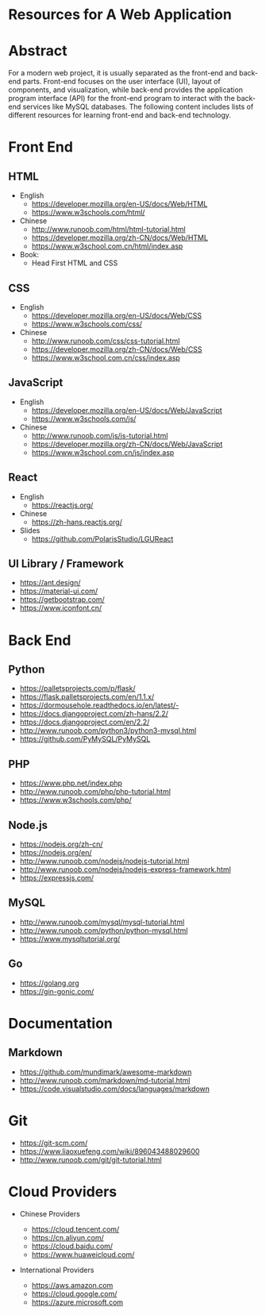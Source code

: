 # Resources for A Web Application

# Abstract

For a modern web project, it is usually separated as the front-end and back-end parts. Front-end focuses on the user interface (UI), layout of components, and visualization, while back-end provides the application program interface (API) for the front-end program to interact with the back-end services like MySQL databases. The following content includes lists of different resources for learning front-end and back-end technology.

# Front End

## HTML
- English
  - https://developer.mozilla.org/en-US/docs/Web/HTML
  - https://www.w3schools.com/html/
- Chinese
  - http://www.runoob.com/html/html-tutorial.html
  - https://developer.mozilla.org/zh-CN/docs/Web/HTML
  - https://www.w3school.com.cn/html/index.asp
- Book:
  - Head First HTML and CSS

## CSS
- English
  - https://developer.mozilla.org/en-US/docs/Web/CSS
  - https://www.w3schools.com/css/
- Chinese
  - http://www.runoob.com/css/css-tutorial.html
  - https://developer.mozilla.org/zh-CN/docs/Web/CSS
  - https://www.w3school.com.cn/css/index.asp

## JavaScript
- English
  - https://developer.mozilla.org/en-US/docs/Web/JavaScript
  - https://www.w3schools.com/js/
- Chinese
  - http://www.runoob.com/js/js-tutorial.html
  - https://developer.mozilla.org/zh-CN/docs/Web/JavaScript
  - https://www.w3school.com.cn/js/index.asp

## React
- English
  - https://reactjs.org/
- Chinese
  - https://zh-hans.reactjs.org/
- Slides
  - https://github.com/PolarisStudio/LGUReact

## UI Library / Framework
- https://ant.design/
- https://material-ui.com/
- https://getbootstrap.com/
- https://www.iconfont.cn/

# Back End

## Python
- https://palletsprojects.com/p/flask/
- https://flask.palletsprojects.com/en/1.1.x/
- https://dormousehole.readthedocs.io/en/latest/- 
- https://docs.djangoproject.com/zh-hans/2.2/
- https://docs.djangoproject.com/en/2.2/
- http://www.runoob.com/python3/python3-mysql.html
- https://github.com/PyMySQL/PyMySQL

## PHP
- https://www.php.net/index.php
- http://www.runoob.com/php/php-tutorial.html
- https://www.w3schools.com/php/

## Node.js
- https://nodejs.org/zh-cn/
- https://nodejs.org/en/
- http://www.runoob.com/nodejs/nodejs-tutorial.html
- http://www.runoob.com/nodejs/nodejs-express-framework.html
- https://expressjs.com/

## MySQL
- http://www.runoob.com/mysql/mysql-tutorial.html
- http://www.runoob.com/python/python-mysql.html
- https://www.mysqltutorial.org/

## Go
- https://golang.org
- https://gin-gonic.com/

# Documentation

## Markdown
- https://github.com/mundimark/awesome-markdown
- http://www.runoob.com/markdown/md-tutorial.html
- https://code.visualstudio.com/docs/languages/markdown

# Git
- https://git-scm.com/
- https://www.liaoxuefeng.com/wiki/896043488029600
- http://www.runoob.com/git/git-tutorial.html

# Cloud Providers
- Chinese Providers
  - https://cloud.tencent.com/
  - https://cn.aliyun.com/
  - https://cloud.baidu.com/
  - https://www.huaweicloud.com/
  
- International Providers
  - https://aws.amazon.com
  - https://cloud.google.com/
  - https://azure.microsoft.com
